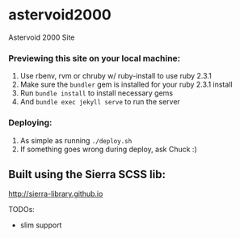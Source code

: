 # astervoid2000
Astervoid 2000 Site

### Previewing this site on your local machine:

1. Use rbenv, rvm or chruby w/ ruby-install to use ruby 2.3.1
2. Make sure the `bundler` gem is installed for your ruby 2.3.1 install
3. Run `bundle install` to install necessary gems
4. And `bundle exec jekyll serve` to run the server

### Deploying:

1. As simple as running `./deploy.sh`
2. If something goes wrong during deploy, ask Chuck :)

## Built using the Sierra SCSS lib:
http://sierra-library.github.io

TODOs:

* slim support
